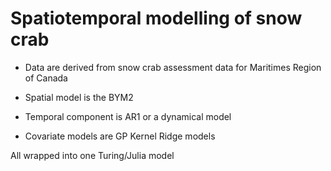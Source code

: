 # Spatiotemporal modelling of snow crab

- Data are derived from snow crab assessment data for Maritimes Region of Canada

- Spatial model is the BYM2

- Temporal component is AR1 or a dynamical model

- Covariate models are GP Kernel Ridge models

All wrapped into one Turing/Julia model 
